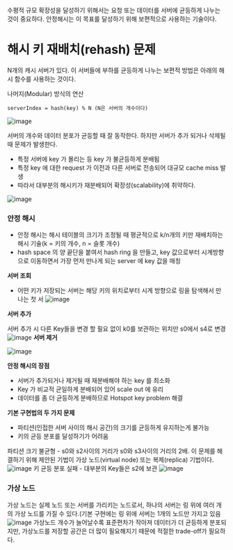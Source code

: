수평적 규모 확장성을 달성하기 위해서는 요청 또는 데이터를 서버에 균등하게 나누는 것이 중요하다. 안정해시는 이 목표를 달성하기 위해 보편적으로 사용하는 기술이다.

# 해시 키 재배치(rehash) 문제

N개의 캐시 서버가 있다. 이 서버들에 부하를 균등하게 나누는 보편적 방법은 아래의 해시 함수를 사용하는 것이다.

나머지(Modular) 방식의 연산

```
serverIndex = hash(key) % N (N은 서버의 개수이다)
```

![image](https://github.com/kangbada0728/study-system-design-interview/assets/66561524/bc7c4ee9-19f6-466b-afbd-a4b5213002f9)

서버의 개수와 데이터 분포가 균등할 때 잘 동작한다. 하지만 서버가 추가 되거나 삭제될 때 문제가 발생한다.

- 특정 서버에 key 가 몰리는 등 key 가 불균등하게 분배됨
- 특정 key 에 대한 request 가 이전과 다른 서버로 전송되어 대규모 cache miss 발생
- 따라서 대부분의 해시키가 재분배되어 확장성(scalability)에 취약하다.

![image](https://github.com/kangbada0728/study-system-design-interview/assets/66561524/cfadffd4-5f03-4585-b1bc-a628a791267b)

### 안정 해시

- 안정 해시는 해시 테이블의 크기가 조정될 때 평균적으로 k/n개의 키만 재배치하는 해시 기술(k = 키의 개수, n = 슬롯 개수)
- hash space 의 양 끝단을 붙여서 hash ring 을 만들고, key 값으로부터 시계방향으로 이동하면서 가장 먼저 만나게 되는 server 에 key 값을 매칭

**서버 조회**

- 어떤 키가 저장되는 서버는 해당 키의 위치로부터 시계 방향으로 링을 탐색해서 만나는 첫 서
![image](https://github.com/kangbada0728/study-system-design-interview/assets/66561524/2745e865-e4ed-4eb7-b4c3-fa8185bae176)

**서버 추가**

서버 추가 시 다른 Key들을 변경 할 필요 없이 k0를 보관하는 위치만 s0에서 s4로 변경
![image](https://github.com/kangbada0728/study-system-design-interview/assets/66561524/5df66f81-d60f-4a72-8774-4495f882814d)
**서버 제거**

![image](https://github.com/kangbada0728/study-system-design-interview/assets/66561524/be84cbdc-560d-42d7-9e31-802b3590c000)

**안정 해시의 장점**

- 서버가 추가되거나 제거될 때 재분배해야 하는 key 를 최소화
- Key 가 비교적 균일하게 분배되어 있어 scale out 에 유리
- 데이터를 좀 더 균등하게 분배하므로 Hotspot key problem 해결

**기본 구현법의 두 가지 문제**

- 파티션(인접한 서버 사이의 해시 공간)의 크기를 균등하게 유지하는게 불가능
- 키의 균등 분포를 달성하기가 어려움

파티션 크기 불균형 - s0와 s2사이의 거리가 s0와 s3사이의 거리의 2배. 이 문제를 해결하기 위해 제안된 기법이 가상 노드(virtual node) 또는 복제(replica) 기법이다.
![image](https://github.com/kangbada0728/study-system-design-interview/assets/66561524/c1b1c1eb-da43-4618-bed5-b61cf8d2e025)
키 균등 분포 실패 - 대부분의 Key들은 s2에 보관
![image](https://github.com/kangbada0728/study-system-design-interview/assets/66561524/1292ecc8-903e-4474-8ad5-9b8bd06c5b7f)

### 가상 노드

가상 노드는 실제 노드 또는 서버를 가리키는 노드로서, 하나의 서버는 링 위에 여러 개의 가상 노드를 가질 수 있다.(기본 구현에는 링 위에 서버는 1개의 노드만 가지고 있음
![image](https://github.com/kangbada0728/study-system-design-interview/assets/66561524/3d11ef9d-4797-4ffa-8fa3-161ccaf5bd7e)
가상노드 개수가 늘어날수록 표준편차가 작아져 데이터가 더 균등하게 분포되지만, 가상노드를 저장할 공간은 더 많이 필요해지기 때문에 적절한 trade-off가 필요하다.

